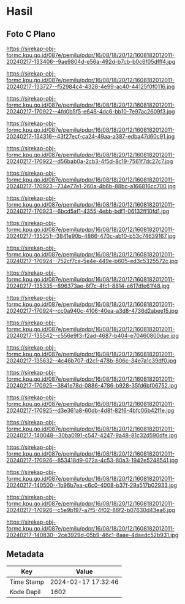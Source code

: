 # Hasil

## Foto C Plano

https://sirekap-obj-formc.kpu.go.id/087e/pemilu/pdpr/16/08/18/20/12/1608182012011-20240217-133406--9ae9804d-e56a-492d-b7cb-b0c6f05dfff4.jpg

https://sirekap-obj-formc.kpu.go.id/087e/pemilu/pdpr/16/08/18/20/12/1608182012011-20240217-133727--f52984c4-4328-4e99-ac40-44125f0f0116.jpg

https://sirekap-obj-formc.kpu.go.id/087e/pemilu/pdpr/16/08/18/20/12/1608182012011-20240217-170922--4fd0b5f5-e648-4dc6-bb10-7e97ac2609f3.jpg

https://sirekap-obj-formc.kpu.go.id/087e/pemilu/pdpr/16/08/18/20/12/1608182012011-20240217-134316--43f27ecf-ca24-49aa-a387-edba47d60c91.jpg

https://sirekap-obj-formc.kpu.go.id/087e/pemilu/pdpr/16/08/18/20/12/1608182012011-20240217-170922--d56bab0a-2cb3-4f5d-8c19-7561f7dc27c7.jpg

https://sirekap-obj-formc.kpu.go.id/087e/pemilu/pdpr/16/08/18/20/12/1608182012011-20240217-170923--734e77e1-260a-4b6b-88bc-a166816cc700.jpg

https://sirekap-obj-formc.kpu.go.id/087e/pemilu/pdpr/16/08/18/20/12/1608182012011-20240217-170923--6bcd5af1-4355-4ebb-bdf1-06132ff10fd1.jpg

https://sirekap-obj-formc.kpu.go.id/087e/pemilu/pdpr/16/08/18/20/12/1608182012011-20240217-135251--3841e90b-4866-470c-ab10-b53c74639167.jpg

https://sirekap-obj-formc.kpu.go.id/087e/pemilu/pdpr/16/08/18/20/12/1608182012011-20240217-170924--752cf7ce-5e4e-449e-b605-ed3c5325572c.jpg

https://sirekap-obj-formc.kpu.go.id/087e/pemilu/pdpr/16/08/18/20/12/1608182012011-20240217-135335--896373ae-6f7c-4fc1-8814-e617dfe61f48.jpg

https://sirekap-obj-formc.kpu.go.id/087e/pemilu/pdpr/16/08/18/20/12/1608182012011-20240217-170924--cc0a940c-4106-40ea-a3d8-4736d2abee15.jpg

https://sirekap-obj-formc.kpu.go.id/087e/pemilu/pdpr/16/08/18/20/12/1608182012011-20240217-135542--c556e9f3-f2ad-4687-b404-e70460800dae.jpg

https://sirekap-obj-formc.kpu.go.id/087e/pemilu/pdpr/16/08/18/20/12/1608182012011-20240217-135632--4c46b707-d2c1-478b-806c-34e7a1c39df0.jpg

https://sirekap-obj-formc.kpu.go.id/087e/pemilu/pdpr/16/08/18/20/12/1608182012011-20240217-170925--3841e78d-0886-4786-b928-35fd6bf06752.jpg

https://sirekap-obj-formc.kpu.go.id/087e/pemilu/pdpr/16/08/18/20/12/1608182012011-20240217-170925--d3e361a8-60db-4d8f-82f6-4bfc06b42f1e.jpg

https://sirekap-obj-formc.kpu.go.id/087e/pemilu/pdpr/16/08/18/20/12/1608182012011-20240217-140048--30ba0191-c547-4247-9a48-81c32d590dfe.jpg

https://sirekap-obj-formc.kpu.go.id/087e/pemilu/pdpr/16/08/18/20/12/1608182012011-20240217-170926--853418d9-072a-4c53-80a3-1942e5248541.jpg

https://sirekap-obj-formc.kpu.go.id/087e/pemilu/pdpr/16/08/18/20/12/1608182012011-20240217-140500--1b96b7ea-c6c0-4008-b37f-29a517b02933.jpg

https://sirekap-obj-formc.kpu.go.id/087e/pemilu/pdpr/16/08/18/20/12/1608182012011-20240217-170926--c5e9b197-a7f5-4f02-86f2-b07630d43ea6.jpg

https://sirekap-obj-formc.kpu.go.id/087e/pemilu/pdpr/16/08/18/20/12/1608182012011-20240217-140830--2ce3929d-05b9-46c1-8aae-4daedc52b931.jpg


## Metadata

| Key        | Value               |
| ---------- | ------------------- |
| Time Stamp | 2024-02-17 17:32:46 |
| Kode Dapil | 1602                |



